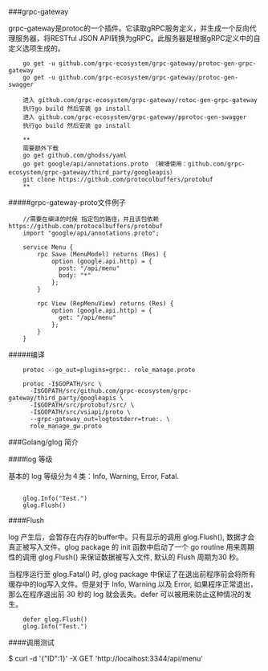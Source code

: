 ###grpc-gateway

grpc-gateway是protoc的一个插件。它读取gRPC服务定义，并生成一个反向代理服务器，将RESTful JSON API转换为gRPC。此服务器是根据gRPC定义中的自定义选项生成的。

```$xslt
    go get -u github.com/grpc-ecosystem/grpc-gateway/protoc-gen-grpc-gateway
    go get -u github.com/grpc-ecosystem/grpc-gateway/protoc-gen-swagger
    
    进入 github.com/grpc-ecosystem/grpc-gateway/rotoc-gen-grpc-gateway 
    执行go build 然后安装 go install
    进入 github.com/grpc-ecosystem/grpc-gateway/pprotoc-gen-swagger 
    执行go build 然后安装 go install
    
    **
    需要额外下载
    go get github.com/ghodss/yaml
    go get google/api/annotations.proto （被墙使用：github.com/grpc-ecosystem/grpc-gateway/third_party/googleapis）
    git clone https://github.com/protocolbuffers/protobuf
    **
```
#####grpc-gateway-proto文件例子

```gotemplate
    //需要在编译的时候 指定包的路径，并且该包依赖 https://github.com/protocolbuffers/protobuf
    import "google/api/annotations.proto";   
    
    service Menu {
        rpc Save (MenuModel) returns (Res) {
            option (google.api.http) = {
              post: "/api/menu"
              body: "*"
            };
        }

        rpc View (RepMenuView) returns (Res) {
            option (google.api.http) = {
              get: "/api/menu"
            };
        }
    }

```
#####编译
```      
    protoc --go_out=plugins=grpc:. role_manage.proto
    
    protoc -I$GOPATH/src \
      -I$GOPATH/src/github.com/grpc-ecosystem/grpc-gateway/third_party/googleapis \
      -I$GOPATH/src/protobuf/src/ \
      -I$GOPATH/src/vsiapi/proto \
      --grpc-gateway_out=logtostderr=true:. \
      role_manage_gw.proto
```

###Golang/glog  简介

####log 等级

基本的 log 等级分为４类：Info, Warning, Error, Fatal.

```

    glog.Info("Test.")
    glog.Flush()

```

####Flush

log 产生后，会暂存在内存的buffer中。只有显示的调用 glog.Flush(), 数据才会真正被写入文件。glog package 的 init 函数中启动了一个 go routine 用来周期性的调用 glog.Flush() 来保证数据被写入文件, 默认的 Flush 周期为30 秒。

当程序运行至 glog.Fatal() 时, glog package 中保证了在退出前程序前会将所有缓存中的log写入文件。但是对于 Info, Warning 以及 Error, 如果程序正常退出，那么在程序退出前 30 秒的 log 就会丢失。defer 可以被用来防止这种情况的发生。

```
    defer glog.Flush()
    glog.Info("Test.")
```

####调用测试

$ curl -d '{"ID":1}' -X GET 'http://localhost:3344/api/menu'